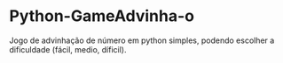 # Python-GameAdvinha-o
Jogo de advinhação de número em python simples, podendo escolher a dificuldade (fácil, medio, díficil).
